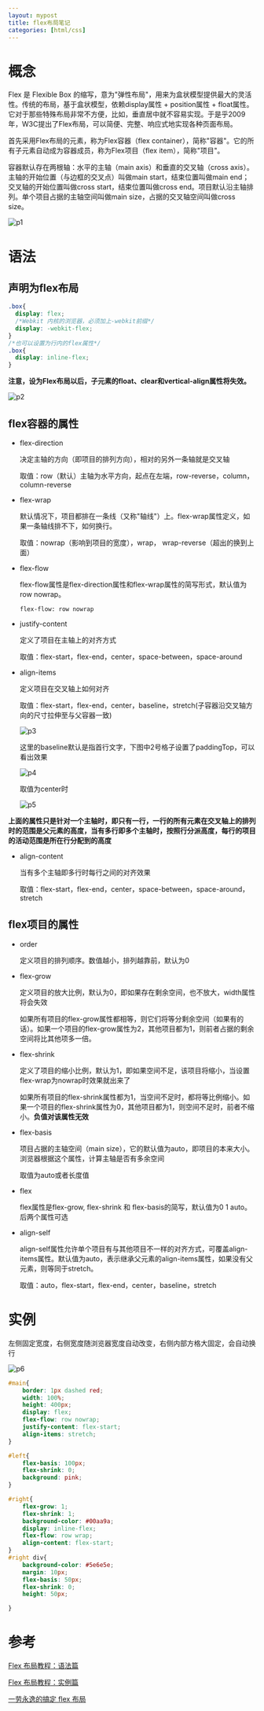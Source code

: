 ```yaml
---
layout: mypost
title: flex布局笔记
categories: [html/css]
---
```


# 概念

Flex 是 Flexible Box 的缩写，意为"弹性布局"，用来为盒状模型提供最大的灵活性。传统的布局，基于盒状模型，依赖display属性 + position属性 + float属性。它对于那些特殊布局非常不方便，比如，垂直居中就不容易实现。于是乎2009年，W3C提出了Flex布局，可以简便、完整、响应式地实现各种页面布局。

首先采用Flex布局的元素，称为Flex容器（flex container），简称"容器"。它的所有子元素自动成为容器成员，称为Flex项目（flex item），简称"项目"。

容器默认存在两根轴：水平的主轴（main axis）和垂直的交叉轴（cross axis）。主轴的开始位置（与边框的交叉点）叫做main start，结束位置叫做main end；交叉轴的开始位置叫做cross start，结束位置叫做cross end。项目默认沿主轴排列。单个项目占据的主轴空间叫做main size，占据的交叉轴空间叫做cross size。

![p1](01.png)

# 语法

## 声明为flex布局

```css
.box{
  display: flex;
  /*Webkit 内核的浏览器，必须加上-webkit前缀*/
  display: -webkit-flex;
}
/*也可以设置为行内的flex属性*/
.box{
  display: inline-flex;
}
```

**注意，设为Flex布局以后，子元素的float、clear和vertical-align属性将失效。**

![p2](02.png)

## flex容器的属性

+ flex-direction

    决定主轴的方向（即项目的排列方向），相对的另外一条轴就是交叉轴

    取值：row（默认）主轴为水平方向，起点在左端，row-reverse，column，column-reverse

+ flex-wrap

    默认情况下，项目都排在一条线（又称"轴线"）上。flex-wrap属性定义，如果一条轴线排不下，如何换行。

    取值：nowrap（影响到项目的宽度），wrap， wrap-reverse（超出的换到上面）

+ flex-flow

    flex-flow属性是flex-direction属性和flex-wrap属性的简写形式，默认值为row nowrap。
    
    `flex-flow: row nowrap`

+ justify-content

    定义了项目在主轴上的对齐方式

    取值：flex-start，flex-end，center，space-between，space-around

+ align-items

    定义项目在交叉轴上如何对齐

    取值：flex-start，flex-end，center，baseline，stretch(子容器沿交叉轴方向的尺寸拉伸至与父容器一致)

    ![p3](03.png)

    这里的baseline默认是指首行文字，下图中2号格子设置了paddingTop，可以看出效果

    ![p4](04.jpg)

    取值为center时

    ![p5](05.jpg)
    

**上面的属性只是针对一个主轴时，即只有一行，一行的所有元素在交叉轴上的排列时的范围是父元素的高度，当有多行即多个主轴时，按照行分派高度，每行的项目的活动范围是所在行分配到的高度**

+ align-content

    当有多个主轴即多行时每行之间的对齐效果

    取值：flex-start，flex-end，center，space-between，space-around，stretch


## flex项目的属性

+ order

    定义项目的排列顺序。数值越小，排列越靠前，默认为0

+ flex-grow

    定义项目的放大比例，默认为0，即如果存在剩余空间，也不放大，width属性将会失效

    如果所有项目的flex-grow属性都相等，则它们将等分剩余空间（如果有的话）。如果一个项目的flex-grow属性为2，其他项目都为1，则前者占据的剩余空间将比其他项多一倍。

+ flex-shrink

    定义了项目的缩小比例，默认为1，即如果空间不足，该项目将缩小，当设置flex-wrap为nowrap时效果就出来了

    如果所有项目的flex-shrink属性都为1，当空间不足时，都将等比例缩小。如果一个项目的flex-shrink属性为0，其他项目都为1，则空间不足时，前者不缩小。**负值对该属性无效**

+ flex-basis

    项目占据的主轴空间（main size），它的默认值为auto，即项目的本来大小。浏览器根据这个属性，计算主轴是否有多余空间

    取值为auto或者长度值

+ flex

    flex属性是flex-grow, flex-shrink 和 flex-basis的简写，默认值为0 1 auto。后两个属性可选

+ align-self

    align-self属性允许单个项目有与其他项目不一样的对齐方式，可覆盖align-items属性。默认值为auto，表示继承父元素的align-items属性，如果没有父元素，则等同于stretch。

    取值：auto，flex-start，flex-end，center，baseline，stretch

# 实例

左侧固定宽度，右侧宽度随浏览器宽度自动改变，右侧内部方格大固定，会自动换行

![p6](06.jpg)

```css
#main{
    border: 1px dashed red;
    width: 100%;
    height: 400px;
    display: flex;
    flex-flow: row nowrap;
    justify-content: flex-start;
    align-items: stretch;
}

#left{
    flex-basis: 100px;
    flex-shrink: 0;
    background: pink;
}

#right{
    flex-grow: 1;
    flex-shrink: 1;
    background-color: #00aa9a;
    display: inline-flex;
    flex-flow: row wrap;
    align-content: flex-start;
}
#right div{
    background-color: #5e6e5e;
    margin: 10px;
    flex-basis: 50px;
    flex-shrink: 0;
    height: 50px;

}
```

# 参考

[Flex 布局教程：语法篇](http://www.ruanyifeng.com/blog/2015/07/flex-grammar.html)

[Flex 布局教程：实例篇](http://www.ruanyifeng.com/blog/2015/07/flex-examples.html)

[一劳永逸的搞定 flex 布局](http://blog.csdn.net/magneto7/article/details/70854472)

